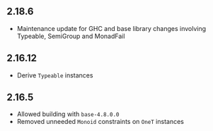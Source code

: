 ## 2.18.6
* Maintenance update for GHC and base library changes involving Typeable, SemiGroup and MonadFail

## 2.16.12
* Derive `Typeable` instances

## 2.16.5
* Allowed building with `base-4.8.0.0`
* Removed unneeded `Monoid` constraints on `OneT` instances
